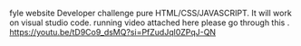 fyle website Developer challenge pure HTML/CSS/JAVASCRIPT.
It will work on visual studio code.
running video attached here please go through this .
https://youtu.be/tD9Co9_dsMQ?si=PfZudJql0ZPqJ-QN


